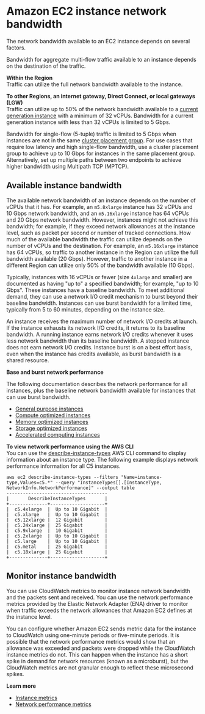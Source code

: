 # Amazon EC2 instance network bandwidth<a name="ec2-instance-network-bandwidth"></a>

The network bandwidth available to an EC2 instance depends on several factors\.

Bandwidth for aggregate multi\-flow traffic available to an instance depends on the destination of the traffic\.

**Within the Region**  
Traffic can utilize the full network bandwidth available to the instance\.

**To other Regions, an internet gateway, Direct Connect, or local gateways \(LGW\)**  
Traffic can utilize up to 50% of the network bandwidth available to a [current generation instance](instance-types.md#current-gen-instances) with a minimum of 32 vCPUs\. Bandwidth for a current generation instance with less than 32 vCPUs is limited to 5 Gbps\.

Bandwidth for single\-flow \(5\-tuple\) traffic is limited to 5 Gbps when instances are not in the same [cluster placement group](placement-groups.md#placement-groups-cluster)\. For use cases that require low latency and high single\-flow bandwidth, use a cluster placement group to achieve up to 10 Gbps for instances in the same placement group\. Alternatively, set up multiple paths between two endpoints to achieve higher bandwidth using Multipath TCP \(MPTCP\)\.

## Available instance bandwidth<a name="available-instance-bandwidth"></a>

The available network bandwidth of an instance depends on the number of vCPUs that it has\. For example, an `m5.8xlarge` instance has 32 vCPUs and 10 Gbps network bandwidth, and an `m5.16xlarge` instance has 64 vCPUs and 20 Gbps network bandwidth\. However, instances might not achieve this bandwidth; for example, if they exceed network allowances at the instance level, such as packet per second or number of tracked connections\. How much of the available bandwidth the traffic can utilize depends on the number of vCPUs and the destination\. For example, an `m5.16xlarge` instance has 64 vCPUs, so traffic to another instance in the Region can utilize the full bandwidth available \(20 Gbps\)\. However, traffic to another instance in a different Region can utilize only 50% of the bandwidth available \(10 Gbps\)\.

Typically, instances with 16 vCPUs or fewer \(size `4xlarge` and smaller\) are documented as having "up to" a specified bandwidth; for example, "up to 10 Gbps"\. These instances have a baseline bandwidth\. To meet additional demand, they can use a network I/O credit mechanism to burst beyond their baseline bandwidth\. Instances can use burst bandwidth for a limited time, typically from 5 to 60 minutes, depending on the instance size\.

An instance receives the maximum number of network I/O credits at launch\. If the instance exhausts its network I/O credits, it returns to its baseline bandwidth\. A running instance earns network I/O credits whenever it uses less network bandwidth than its baseline bandwidth\. A stopped instance does not earn network I/O credits\. Instance burst is on a best effort basis, even when the instance has credits available, as burst bandwidth is a shared resource\.

**Base and burst network performance**

The following documentation describes the network performance for all instances, plus the baseline network bandwidth available for instances that can use burst bandwidth\.
+ [General purpose instances](general-purpose-instances.md#general-purpose-network-performance)
+ [Compute optimized instances](compute-optimized-instances.md)
+ [Memory optimized instances](memory-optimized-instances.md)
+ [Storage optimized instances](storage-optimized-instances.md)
+ [Accelerated computing instances](accelerated-computing-instances.md#gpu-network-performance)

**To view network performance using the AWS CLI**  
You can use the [describe\-instance\-types](https://docs.aws.amazon.com/cli/latest/reference/ec2/describe-instance-types.html) AWS CLI command to display information about an instance type\. The following example displays network performance information for all C5 instances\.

```
aws ec2 describe-instance-types --filters "Name=instance-type,Values=c5.*" --query "InstanceTypes[].[InstanceType, NetworkInfo.NetworkPerformance]" --output table
-------------------------------------
|       DescribeInstanceTypes       |
+--------------+--------------------+
|  c5.4xlarge  |  Up to 10 Gigabit  |
|  c5.xlarge   |  Up to 10 Gigabit  |
|  c5.12xlarge |  12 Gigabit        |
|  c5.24xlarge |  25 Gigabit        |
|  c5.9xlarge  |  10 Gigabit        |
|  c5.2xlarge  |  Up to 10 Gigabit  |
|  c5.large    |  Up to 10 Gigabit  |
|  c5.metal    |  25 Gigabit        |
|  c5.18xlarge |  25 Gigabit        |
+--------------+--------------------+
```

## Monitor instance bandwidth<a name="monitor-instance-bandwidth"></a>

You can use CloudWatch metrics to monitor instance network bandwidth and the packets sent and received\. You can use the network performance metrics provided by the Elastic Network Adapter \(ENA\) driver to monitor when traffic exceeds the network allowances that Amazon EC2 defines at the instance level\.

You can configure whether Amazon EC2 sends metric data for the instance to CloudWatch using one\-minute periods or five\-minute periods\. It is possible that the network performance metrics would show that an allowance was exceeded and packets were dropped while the CloudWatch instance metrics do not\. This can happen when the instance has a short spike in demand for network resources \(known as a microburst\), but the CloudWatch metrics are not granular enough to reflect these microsecond spikes\.

**Learn more**
+ [Instance metrics](viewing_metrics_with_cloudwatch.md#ec2-cloudwatch-metrics)
+ [Network performance metrics](monitoring-network-performance-ena.md)